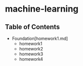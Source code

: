 # machine-learning  
## Table of Contents
  + Foundation[homework1.md]
    * homework1
    * homework2
    * homework3
    * homework4

